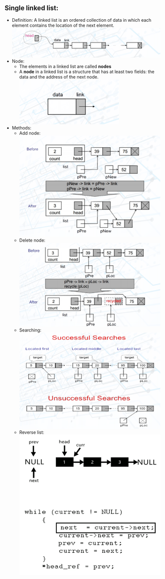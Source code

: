 ## Single linked list:

- Definition: A linked list is an ordered collection of data in which each element contains the location of the next element.<br>
![Linked list](./img-md/linked_list.png)
- Node:
    + The elements in a linked list are called **nodes**
    + A **node** in a linked list is a structure that has at least two fields: the data and the address of the next node.<br>
![Node](./img-md/node_linked_list.png)
- Methods:
    + Add node:<br>
    ![Insert node](./img-md/insert_linked_list.png)
    + Delete node:<br>
    ![Delete node](./img-md/delete_linked_list.png)
    + Searching:<br>
    ![Searching](./img-md/searching_linked_list.png)
    + Reverse list:<br>
    ![Reverse list](./img-md/reverse_linked_list.gif)
